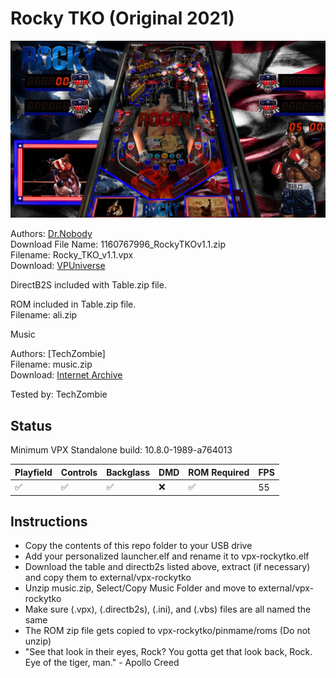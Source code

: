 # Rocky TKO (Original 2021)

![Table Preview](../../images/vpx-rocky-preview.jpg)

Authors: [Dr.Nobody](https://vpuniverse.com/profile/31560-drnobody/)  
Download File Name: 1160767996_RockyTKOv1.1.zip  
Filename: Rocky_TKO_v1.1.vpx  
Download: [VPUniverse](https://vpuniverse.com/files/file/7604-rocky-tko-tribute/)

DirectB2S included with Table.zip file. 

ROM included in Table.zip file.  
Filename: ali.zip

Music

Authors: [TechZombie]  
Filename: music.zip  
Download: [Internet Archive](https://archive.org/details/music_202501)

Tested by: TechZombie

## Status 

Minimum VPX Standalone build: 10.8.0-1989-a764013

| Playfield | Controls | Backglass | DMD | ROM Required | FPS | 
|-----------|----------|-----------|-----|--------------|-----|
| :white_check_mark: | :white_check_mark: | :white_check_mark: | :x: | :white_check_mark: | 55 |

## Instructions

- Copy the contents of this repo folder to your USB drive
- Add your personalized launcher.elf and rename it to vpx-rockytko.elf
- Download the table and directb2s listed above, extract (if necessary) and copy them to external/vpx-rockytko
- Unzip music.zip, Select/Copy Music Folder and move to external/vpx-rockytko
- Make sure (.vpx), (.directb2s), (.ini), and (.vbs) files are all named the same
- The ROM zip file gets copied to vpx-rockytko/pinmame/roms (Do not unzip)
- "See that look in their eyes, Rock? You gotta get that look back, Rock. Eye of the tiger, man." - Apollo Creed
